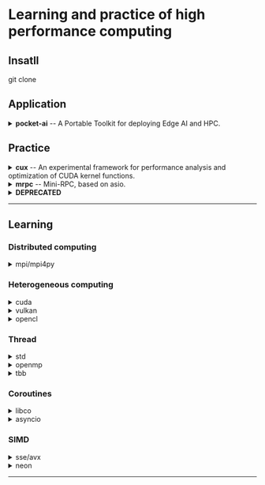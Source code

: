 # Learning and practice of high performance computing

## Insatll
git clone 


## Application
<details>
  <summary><strong>pocket-ai</strong>  -- A Portable Toolkit for deploying Edge AI and HPC. </summary>
  
  [https://github.com/cjmcv/pocket-ai](https://github.com/cjmcv/pocket-ai)
</details>

## Practice

<details>
  <summary><strong>cux</strong> -- An experimental framework for performance analysis and optimization of CUDA kernel functions. </summary>
  
  [https://github.com/cjmcv/hpc/tree/master/0-frameworks/cux](https://github.com/cjmcv/hpc/tree/master/0-frameworks/cux)
  
  tag: cuda / simd / openmp.
</details>

<details>
  <summary><strong>mrpc</strong> -- Mini-RPC, based on asio.</summary>
  
  [https://github.com/cjmcv/hpc/tree/master/0-frameworks/mrpc](https://github.com/cjmcv/hpc/tree/master/0-frameworks/mrpc)
  
  tag: distributed computing.
</details>

<details>
  <summary><strong>DEPRECATED</strong></summary>
  
  [hcs](https://github.com/cjmcv/hpc/tree/20211017/0-frameworks/hcs) A heterogeneous computing system for multi-task scheduling optimization.

  [vky](https://github.com/cjmcv/hpc/tree/20211017/0-frameworks/vky) A Vulkan-based computing framework

  "hcs" and "vky" have been moved to [pocket-ai](https://github.com/cjmcv/pocket-ai/tree/master/engine) and renamed as graph and vk respectively.
</details>

---

## Learning

### Distributed computing

<details>
  <summary>mpi/mpi4py</summary>
  
* [alg_matrix_multiply](https://github.com/cjmcv/hpc/blob/master/mpi/alg_matrix_multiply.cpp) ： gemm: C = A * B.
* [base_broadcast_scatter_gather](https://github.com/cjmcv/hpc/blob/master/mpi/base_broadcast_scatter_gather.cpp) ： Record the basic usage of Bcast, Scatter, Gather and Allgather.
* [base_group](https://github.com/cjmcv/hpc/blob/master/mpi/base_group.cpp) ： Group communication.
* [base_hello_world](https://github.com/cjmcv/hpc/blob/master/mpi/base_hello_world.cpp) ： Environment Management Routines.
* [base_reduce_alltoall_scan](https://github.com/cjmcv/hpc/blob/master/mpi/base_reduce_alltoall_scan.cpp) ： Record the basic usage of Reduce, Allreduce, Alltoall, Scan and Exscan.
* [base_send_recv](https://github.com/cjmcv/hpc/blob/master/mpi/base_send_recv.cpp) ： Record the basic usage of MPI_Send/MPI_Recv and MPI_ISend/MPI_IRecv.
* [base_type_contiguous](https://github.com/cjmcv/hpc/blob/master/mpi/base_type_contiguous.cpp) ： Send and receive custom types of data by using MPI_Type_contiguous.
* [base_type_struct](https://github.com/cjmcv/hpc/blob/master/mpi/base_type_struct.cpp) ： Send and receive custom types of data by using MPI_Type_struct.
* [util_bandwidth_test](https://github.com/cjmcv/hpc/blob/master/mpi/util_bandwidth_test.cpp) ： Test bandwidth by point-to-point communications.
* [py_base_broadcast_scatter_gather](https://github.com/cjmcv/hpc/blob/master/mpi/mpi4py/base_broadcast_scatter_gather.py) ： Record the basic usage of Bcast, Scatter, Gather and Allgather.
* [py_base_reduce_scan](https://github.com/cjmcv/hpc/blob/master/mpi/mpi4py/base_reduce_scan.py) ： Record the basic usage of Reduce and Scan.
* [py_base_send_recv](https://github.com/cjmcv/hpc/blob/master/mpi/mpi4py/base_send_recv.py) ： Record the basic usage of Send and Recv.
</details>

### Heterogeneous computing

<details>
  <summary>cuda</summary>

* [base_graph](https://github.com/cjmcv/hpc/blob/master/cuda/base_graph.cu) ： Record the basic usage of cuda graph.
* [base_unified_memory](https://github.com/cjmcv/hpc/blob/master/cuda/base_unified_memory.cu) ： A simple task consumer using threads and streams with all data in Unified Memory.
* [base_zero_copy](https://github.com/cjmcv/hpc/blob/master/cuda/base_zero_copy.cu) ： Record the basic usage of Zero Copy.
* [gemm_fp16_wmma](https://github.com/cjmcv/hpc/tree/master/cuda/gemm_fp16_wmma.cu) ： Gemm fp16 - wmma
* [gemm_fp32](https://github.com/cjmcv/hpc/tree/master/cuda/gemm_fp32.cu) ： Gemm fp32 - cuda core
</details>

<details>
  <summary>vulkan</summary>
  
* [vky](https://github.com/cjmcv/hpc/tree/master/vulkan/vky)
</details>

<details>
  <summary>opencl</summary>
  
* [ocl_util](https://github.com/cjmcv/hpc/blob/master/opencl/ocl_util.h) ： Utility functions.
* [alg_dot_product](https://github.com/cjmcv/hpc/blob/master/opencl/alg_dot_product.cpp) ： Vector dot product, h_result = SUM(A * B).
* [alg_vector_add](https://github.com/cjmcv/hpc/blob/master/opencl/alg_vector_add.cpp) ： Vector addition: C = A + B.
* [base_platform_info](https://github.com/cjmcv/hpc/blob/master/opencl/base_platform_info.cpp) ： Query OpenCL platform information.
</details>

### Thread

<details>
  <summary>std</summary>
  
* [alg_quick_sort](https://github.com/cjmcv/hpc/blob/master/std/alg_quick_sort.cpp)： Quick sort using std::thread.
* [alg_vector_dot_product](https://github.com/cjmcv/hpc/tree/master/std/alg_vector_dot_product.cpp)： Vector dot product: h_result = SUM(A * B). Record the basic usage of std::tread and std::sync.
* [base_async](https://github.com/cjmcv/hpc/tree/master/std/base_async.cpp)： Record the basic usage of std::async.
* [util_blocking_queue](https://github.com/cjmcv/hpc/tree/master/std/util_blocking_queue.cpp)： Blocking queue. Mainly implemented by thread, queue and condition_variable.
* [util_internal_thread](https://github.com/cjmcv/hpc/tree/master/std/util_internal_thread.cpp)： Internal Thread. Mainly implemented by std::thread.
* [util_thread_pool](https://github.com/cjmcv/hpc/tree/master/std/util_thread_pool.cpp)： Thread Pool. Mainly implemented by thread, queue, future and condition_variable.
</details>

<details>
  <summary>openmp</summary>
  
* [alg_matrix_multiply](https://github.com/cjmcv/hpc/blob/master/openmp/alg_matrix_multiply.cpp) ： gemm: C = A * B.
* [alg_pi_calculate](https://github.com/cjmcv/hpc/blob/master/openmp/alg_pi_calculate.cpp) ： Calculate PI using parallel, for and reduction.
* [base_flush](https://github.com/cjmcv/hpc/blob/master/openmp/base_flush.cpp) ： Records the basic usage of flush.
* [base_mutex](https://github.com/cjmcv/hpc/blob/master/openmp/base_mutex.cpp) ： Mutex operation in openmp, including critical, atomic, lock.
* [base_parallel_for](https://github.com/cjmcv/hpc/blob/master/openmp/base_parallel_for.cpp) ： Parallel and For.
* [base_schedule](https://github.com/cjmcv/hpc/blob/master/openmp/base_schedule.cpp) ： Records the basic usage of schedule.
* [base_sections_single](https://github.com/cjmcv/hpc/blob/master/openmp/base_sections_single.cpp) ： Records the basic usage of Sections and Single.
* [base_synchronous](https://github.com/cjmcv/hpc/blob/master/openmp/base_synchronous.cpp) ： Synchronous operation in openmp, including barrier, ordered and master.
</details>

<details>
  <summary>tbb</summary>
  
* [base_allocator](https://github.com/cjmcv/hpc/blob/master/tbb/base_allocator.cpp) ： The basic use of allocator.
* [base_atomic](https://github.com/cjmcv/hpc/blob/master/tbb/base_atomic.cpp) ： The basic use of atomic.
* [base_concurrent_hash_map](https://github.com/cjmcv/hpc/blob/master/tbb/base_concurrent_hash_map.cpp) ： The basic use of concurrent_hash_map.
* [base_concurrent_queue](https://github.com/cjmcv/hpc/blob/master/tbb/base_concurrent_queue.cpp) ： The basic use of concurrent queue.
* [base_mutex](https://github.com/cjmcv/hpc/blob/master/tbb/base_mutex.cpp) ： The basic use of mutex in tbb.
* [base_parallel_for](https://github.com/cjmcv/hpc/blob/master/tbb/base_parallel_for.cpp) ： The basic use of parallel_for.
* [base_parallel_reduce](https://github.com/cjmcv/hpc/blob/master/tbb/base_parallel_reduce.cpp) ： The basic use of parallel_reduce.
* [base_parallel_scan](https://github.com/cjmcv/hpc/blob/master/tbb/base_parallel_scan.cpp) ： The basic use of parallel_scan.
* [base_parallel_sort](https://github.com/cjmcv/hpc/blob/master/tbb/base_parallel_sort.cpp) ： The basic use of base_parallel_sort.
* [base_task_scheduler](https://github.com/cjmcv/hpc/blob/master/tbb/base_task_scheduler.cpp) ： The basic use of base_task_scheduler.
* [count_strings](https://github.com/cjmcv/hpc/blob/master/tbb/count_strings.cpp) ： Count strings. Use the concurrent_hash_map.
</details>

### Coroutines

<details>
  <summary>libco</summary>
  
</details>

<details>
  <summary>asyncio</summary>
  
* [base_future](https://github.com/cjmcv/hpc/blob/master/coroutine/asyncio/base_future.py)： Record the basic usage of future.
* [base_gather](https://github.com/cjmcv/hpc/blob/master/coroutine/asyncio/base_gather.py)： Use gather to execute tasks in parallel.
* [base_hello_world](https://github.com/cjmcv/hpc/blob/master/coroutine/asyncio/base_hello_world.py)： Hello world. Record the basic usage of async, await and loop.
* [base_loop_chain](https://github.com/cjmcv/hpc/blob/master/coroutine/asyncio/base_loop_chain.py)： Executes nested coroutines.
</details>

### SIMD

<details>
  <summary>sse/avx</summary>
 
* [matrix_multiply](https://github.com/cjmcv/hpc/blob/master/simd/x86/matrix_multiply.cpp) ： Matrix Multiplication. 
* [matrix_transpose](https://github.com/cjmcv/hpc/blob/master/simd/x86/matrix_transpose.cpp) ： Matrix Transpose.
* [vector_dot_product](https://github.com/cjmcv/hpc/blob/master/simd/x86/vector_dot_product.cpp) ： Vector dot product: result = SUM(A * B).
* [vector_scan](https://github.com/cjmcv/hpc/blob/master/simd/x86/vector_scan.cpp) ： Scan. Prefix Sum.
</details>

<details>
  <summary>neon</summary>

* [matrix_multiply](https://github.com/cjmcv/hpc/blob/master/simd/arm/gemm.cpp) : Matrix Multiplication. 
* [matrix_transpose](https://github.com/cjmcv/hpc/blob/master/simd/arm/matrix_transpose.cpp) ： Matrix Transpose.
</details>

---